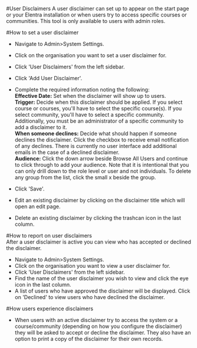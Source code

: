 #User Disclaimers
A user disclaimer can set up to appear on the start page or your Elentra installation or when users try to access specific courses or communities.  This tool is only available to users with admin roles.

#How to set a user disclaimer
* Navigate to Admin>System Settings.
* Click on the organisation you want to set a user disclaimer for.
* Click 'User Disclaimers' from the left sidebar.
* Click 'Add User Disclaimer'.
* Complete the required information noting the following:  
**Effective Date:** Set when the disclaimer will show up to users.  
**Trigger:** Decide when this disclaimer should be applied.  If you select course or courses, you'll have to select the specific course(s).  If you select community, you'll have to select a specific community.  Additionally, you must be an administrator of a specific community to add a disclaimer to it.  
**When someone declines:** Decide what should happen if someone declines the disclaimer.  Click the checkbox to receive email notification of any declines.  There is currently no user interface add additional emails in the case of a declined disclaimer.  
**Audience:** Click the down arrow beside Browse All Users and continue to click through to add your audience.  Note that it is intentional that you can only drill down to the role level or user and not individuals. To delete any group from the list, click the small x beside the group.  
* Click 'Save'.  

* Edit an existing disclaimer by clicking on the disclaimer title which will open an edit page.  
* Delete an existing disclaimer by clicking the trashcan icon in the last column.  

#How to report on user disclaimers  
After a user disclaimer is active you can view who has accepted or declined the disclaimer.  

* Navigate to Admin>System Settings.
* Click on the organisation you want to view a user disclaimer for.
* Click 'User Disclaimers' from the left sidebar.  
* Find the name of the user disclaimer you wish to view and click the eye icon in the last column.  
* A list of users who have approved the disclaimer will be displayed.  Click on 'Declined' to view users who have declined the disclaimer.

#How users experience disclaimers
* When users with an active disclaimer try to access the system or a course/community (depending on how you configure the disclaimer) they will be asked to accept or decline the disclaimer.  They also have an option to print a copy of the disclaimer for their own records.
